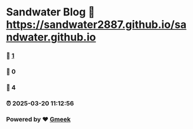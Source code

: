 # Sandwater Blog :link: https://sandwater2887.github.io/sandwater.github.io 
### :page_facing_up: [1](https://sandwater2887.github.io/sandwater.github.io/tag.html) 
### :speech_balloon: 0 
### :hibiscus: 4 
### :alarm_clock: 2025-03-20 11:12:56 
### Powered by :heart: [Gmeek](https://github.com/Meekdai/Gmeek)
